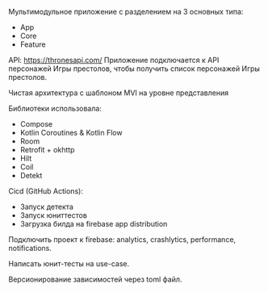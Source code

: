 Мультимодульное приложение с разделением на 3 основных типа:
- App 
- Core
- Feature
  
API: https://thronesapi.com/ 
Приложение подключается к API персонажей Игры престолов, чтобы получить список персонажей Игры престолов.

Чистая архитектура с шаблоном MVI на уровне представления

Библиотеки использовала:
- Compose
- Kotlin Coroutines & Kotlin Flow
- Room
- Retrofit + okhttp
- Hilt 
- Coil
- Detekt 

Cicd (GitHub Actions):
-  Запуск детекта 
-  Запуск юниттестов
-  Загрузка билда на firebase app distribution

Подключить проект к firebase: analytics, crashlytics, performance, notifications.

Написать юнит-тесты на use-case.

Версионирование зависимостей через toml файл.

